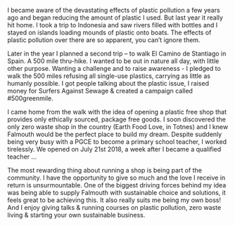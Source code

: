 <site-header />

<we-believe />

I became aware of the devastating effects of plastic pollution a few years ago and began reducing the amount of plastic I used. But last year it really hit home. I took a trip to Indonesia and saw rivers filled with bottles and I stayed on islands loading mounds of plastic onto boats. The effects of plastic pollution over there are so apparent, you can’t ignore them.

Later in the year I planned a second trip – to walk El Camino de Stantiago in Spain. A 500 mile thru-hike. I wanted to be out in nature all day, with little other purpose. Wanting a challenge and to raise awareness - I pledged to walk the 500 miles refusing all single-use plastics, carrying as little as humanly possible. I got people talking about the plastic issue, I raised money for Surfers Against Sewage & created a campaign called #500greenmile.

I came home from the walk with the idea of opening a plastic free shop that provides only ethically sourced, package free goods.  I soon discovered the only zero waste shop in the country (Earth Food Love, in Totnes) and I knew Falmouth would be the perfect place to build my dream. Despite suddenly being very busy with a PGCE to become a primary school teacher, I worked tirelessly. We opened on July 21st 2018, a week after I became a qualified teacher ...

The most rewarding thing about running a shop is being part of the community. I have the opportunity to give so much and the love I receive in return is unsurmountable. One of the biggest driving forces behind my idea was being able to supply Falmouth with sustainable choice and solutions, it feels great to be achieving this. It also really suits me being my own boss! And I enjoy giving talks & running courses on plastic pollution, zero waste living & starting your own sustainable business.


<image-grid />

<footer-menu />

